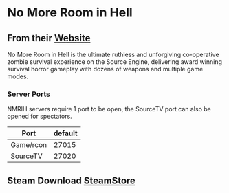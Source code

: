 # No More Room in Hell 

## From their [Website](https://www.nomoreroominhell.com/)

No More Room in Hell is the ultimate ruthless and unforgiving co-operative zombie survival experience on the Source Engine, delivering award winning survival horror gameplay with dozens of weapons and multiple game modes.

### Server Ports
NMRIH servers require 1 port to be open, the SourceTV port can also be opened for spectators.

| Port      | default |
|-----------|---------|
| Game/rcon | 27015   |
| SourceTV  | 27020   |

## Steam Download [SteamStore](https://store.steampowered.com/app/224260/No_More_Room_in_Hell/)

